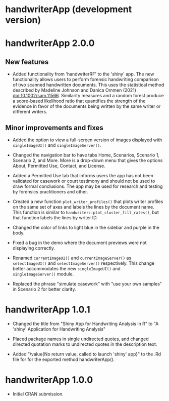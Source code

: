 # handwriterApp (development version)

# handwriterApp 2.0.0

## New features

* Added functionality from 'handwriterRF' to the 'shiny' app. The new functionality allows users to perform forensic handwriting comparison of two scanned handwritten documents. This uses the statistical method described by Madeline Johnson and Danica Ommen (2021) <doi:10.1002/sam.11566>. Similarity measures and a random forest produce a score-based likelihood ratio that quantifies the strength of the evidence in favor of the documents being written by the same writer or different writers.

## Minor improvements and fixes

* Added the option to view a full-screen version of images displayed with `singleImageUI()` and `singleImageServer()`.

* Changed the navigation bar to have tabs Home, Scenarios, Scenario 1, Scenario 2, and More. More is a drop-down menu that gives the options About, Permitted Use, Contact, and License.

* Added a Permitted Use tab that informs users the app has not been validated for casework or court testimony and should not be used to draw formal conclusions. The app may be used for research and testing by forensics practitioners and other.

* Created a new function `plot_writer_profiles()` that plots writer profiles on the same set of axes and labels the lines by the document name. This function is similar to `handwriter::plot_cluster_fill_rates()`, but that function labels the lines by writer ID.

* Changed the color of links to light blue in the sidebar and purple in the body.

* Fixed a bug in the demo where the document previews were not displaying correctly.

* Renamed `currentImageUI()` and `currentImageServer()` as `selectImageUI()` and `selectImageServer()` respectively. This change better accommodates the new `singleImageUI()` and `singleImageServer()` module.

* Replaced the phrase "simulate casework" with "use your own samples" in Scenario 2 for better clarity.

# handwriterApp 1.0.1

* Changed the title from "Shiny App for Handwriting Analysis in R" to "A 'shiny' Application for Handwriting Analysis"

* Placed package names in single undirected quotes, and changed directed quotation marks to undirected quotes in the description text.

* Added "\value{No return value, called to launch 'shiny' app}" to the .Rd file for for the exported method handwriterApp().

# handwriterApp 1.0.0

* Initial CRAN submission.
